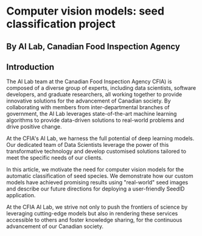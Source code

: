 # Computer vision models: seed classification project 

## By AI Lab, Canadian Food Inspection Agency 



## Introduction




The AI Lab team at the Canadian Food Inspection Agency CFIA) is composed of a diverse group of experts, including data scientists, software developers, and graduate researchers, all working together to provide innovative solutions for the advancement of Canadian society. By collaborating with members from inter-departmental branches of government, the AI Lab leverages state-of-the-art machine learning algorithms to provide data-driven solutions to real-world problems and drive positive change.

At the CFIA's AI Lab, we harness the full potential of deep learning models. Our dedicated team of Data Scientists leverage the power of this transformative technology and develop customised solutions tailored to meet the specific needs of our clients.

In this article, we motivate the need for computer vision models for the automatic classification of seed species. We demonstrate how our custom models have achieved promising results using "real-world" seed images and describe our future directions for deploying a user-friendly SeedID application.

At the CFIA AI Lab, we strive not only to push the frontiers of science by leveraging cutting-edge models but also in rendering these services accessible to others and foster knowledge sharing, for the continuous advancement of our Canadian society.
